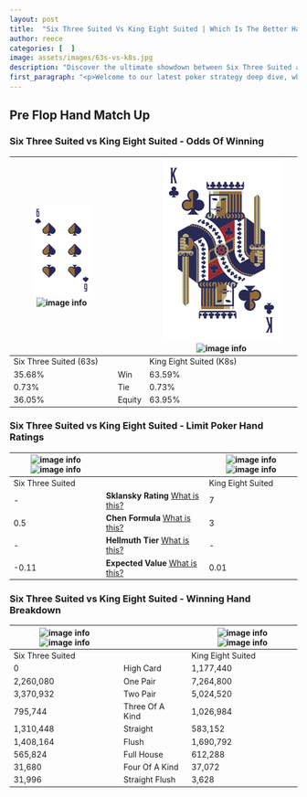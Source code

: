 ```yaml
---
layout: post
title:  "Six Three Suited Vs King Eight Suited | Which Is The Better Hand In Poker? A Complete Guide"
author: reece
categories: [  ]
image: assets/images/63s-vs-k8s.jpg
description: "Discover the ultimate showdown between Six Three Suited and King Eight Suited in poker! Uncover the odds, strategies, and scenarios where one hand triumphs over the other. Get ready to up your poker game with this thrilling analysis."
first_paragraph: "<p>Welcome to our latest poker strategy deep dive, where we're pitting two distinct hands against each other in a high-stakes showdown: Six Three Suited vs King Eight Suited.</p><p>In the dynamic world of poker, every decision counts, and knowing which hand holds the upper hand is key to your success at the table.</p><p>In this article, we'll dissect these two hands, explore the scenarios where one dominates the other, and equip you with the knowledge to make strategic choices that can tip the odds in your favor.</p><p>Get ready to unravel the intriguing dynamics of these poker hands and elevate your game to new heights.</p>"
---
```




[comment]: # (sp0)

## Pre Flop Hand Match Up

<div class="table hand-ratings" markdown="1"> 



### Six Three Suited vs King Eight Suited - Odds Of Winning


    
| ![image info](assets/images/hand1/6.png) ![image info](assets/images/hand1/3s.png) |  | ![image info](assets/images/hand2/K.png) ![image info](assets/images/hand2/8s.png) |
| -------- | -------- | -------- |
| Six Three Suited (63s) |  | King Eight Suited (K8s) |
| 35.68% | Win | 63.59% |
| 0.73% | Tie | 0.73% |
| 36.05% | Equity | 63.95% |




[comment]: # (sp1)



### Six Three Suited vs King Eight Suited - Limit Poker Hand Ratings


    
| ![image info](https://www.riverpairs.com/assets/images/hand1/6.png) ![image info](https://www.riverpairs.com/assets/images/hand1/3s.png) |  | ![image info](https://www.riverpairs.com/assets/images/hand2/K.png) ![image info](https://www.riverpairs.com/assets/images/hand2/8s.png) |
| -------- | -------- | -------- |
| Six Three Suited |  | King Eight Suited |
| - | **Sklansky Rating** [What is this?](/sklansky-rating-explained) | 7 |
| 0.5 | **Chen Formula** [What is this?](/chen-formula-explained) | 3 |
| - | **Hellmuth Tier** [What is this?](/Hellmuth-tier-explained) | - |
| -0.11 | **Expected Value** [What is this?](/expected-value-explained) | 0.01 |




[comment]: # (sp2)



### Six Three Suited vs King Eight Suited - Winning Hand Breakdown


    
| ![image info](https://www.riverpairs.com/assets/images/hand1/6.png) ![image info](https://www.riverpairs.com/assets/images/hand1/3s.png) |  | ![image info](https://www.riverpairs.com/assets/images/hand2/K.png) ![image info](https://www.riverpairs.com/assets/images/hand2/8s.png) |
| -------- | -------- | -------- |
| Six Three Suited |  | King Eight Suited |
| 0 | High Card | 1,177,440 |
| 2,260,080 | One Pair | 7,264,800 |
| 3,370,932 | Two Pair | 5,024,520 |
| 795,744 | Three Of A Kind | 1,026,984 |
| 1,310,448 | Straight | 583,152 |
| 1,408,164 | Flush | 1,690,792 |
| 565,824 | Full House | 612,288 |
| 31,680 | Four Of A Kind | 37,072 |
| 31,996 | Straight Flush | 3,628 |




[comment]: # (sp3)



</div>

[comment]: # (sp4)



[comment]: # (sp5)


